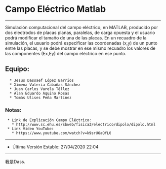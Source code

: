 # Campo Eléctrico Matlab
-------------------------
Simulación computacional del campo eléctrico, en MATLAB, producido por dos electrodos de placas planas, paralelas, de carga opuesta y el usuario podrá modificar el tamaño de una de las placas. 
En un recuadro de la simulación, el usuario podrá especificar las coordenadas (x,y) de un punto entre las placas, y se debe mostrar en ese mismo recuadro los valores de las componentes (Ex,Ey) del campo eléctrico en ese punto.
## Equipo:
      * Jesus Dassaef López Barrios
      * Ximena Valeria Cabañas Sánchez
      * Juan Carlos Varela Téllez
      * Alan Eduardo Aquino Rosas
      * Tomás Ulises Peña Martínez
### Notas:
     * Link de Explicación Campo Eléctrico:
       * http://www.sc.ehu.es/sbweb/fisica3/electrico/dipolo/dipolo.html
     * Link Video YouTube:
       * https://www.youtube.com/watch?v=k9srU6aQfL0
-------------------------------------------------------------------------
* Última Versión Estable: 27/04/2020 22:04
-------------------------------------------------------------------------
我是Dass.
